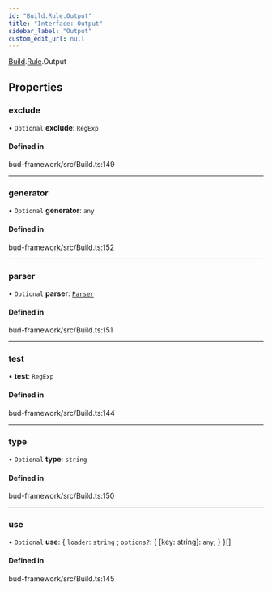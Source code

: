 ```yaml
---
id: "Build.Rule.Output"
title: "Interface: Output"
sidebar_label: "Output"
custom_edit_url: null
---
```


[Build](../modules/Build.md).[Rule](../modules/Build.Rule.md).Output

## Properties

### exclude

• `Optional` **exclude**: `RegExp`

#### Defined in

bud-framework/src/Build.ts:149

___

### generator

• `Optional` **generator**: `any`

#### Defined in

bud-framework/src/Build.ts:152

___

### parser

• `Optional` **parser**: [`Parser`](Build.Rule.Parser.md)

#### Defined in

bud-framework/src/Build.ts:151

___

### test

• **test**: `RegExp`

#### Defined in

bud-framework/src/Build.ts:144

___

### type

• `Optional` **type**: `string`

#### Defined in

bud-framework/src/Build.ts:150

___

### use

• `Optional` **use**: { `loader`: `string` ; `options?`: { [key: string]: `any`;  }  }[]

#### Defined in

bud-framework/src/Build.ts:145
